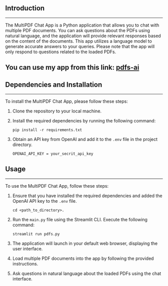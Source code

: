 ## Introduction
------------
The MultiPDF Chat App is a Python application that allows you to chat with multiple PDF documents. You can ask questions about the PDFs using natural language, and the application will provide relevant responses based on the content of the documents. This app utilizes a language model to generate accurate answers to your queries. Please note that the app will only respond to questions related to the loaded PDFs.

## You can use my app from this link: [pdfs-ai][1]
[1]:https://pdfs-ai.streamlit.app/ "MultiPDF Chat"


## Dependencies and Installation
----------------------------
To install the MultiPDF Chat App, please follow these steps:

1. Clone the repository to your local machine.

2. Install the required dependencies by running the following command:
   ```
   pip install -r requirements.txt
   ```

3. Obtain an API key from OpenAI and add it to the `.env` file in the project directory.
   ```commandline
   OPENAI_API_KEY = your_secrit_api_key
   ```

## Usage
-----
To use the MultiPDF Chat App, follow these steps:

1. Ensure that you have installed the required dependencies and added the OpenAI API key to the `.env` file.
   ```
   cd <path_to_directory>.
   ```

2. Run the `main.py` file using the Streamlit CLI. Execute the following command:
   ```
   streamlit run pdfs.py
   ```

3. The application will launch in your default web browser, displaying the user interface.

4. Load multiple PDF documents into the app by following the provided instructions.

5. Ask questions in natural language about the loaded PDFs using the chat interface.
